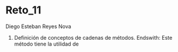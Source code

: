 # Reto_11
Diego Esteban Reyes Nova 
1. Definición de conceptos de cadenas de métodos.
Endswith:
Este método tiene la utilidad de 

